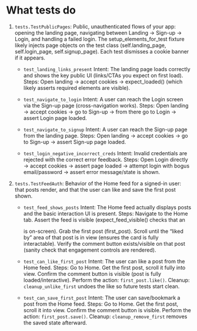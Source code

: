 # What tests do

1. `tests.TestPublicPages`:
   Public, unauthenticated flows of your app: opening the landing page, navigating between Landing → Sign-up → Login, and handling a failed login. The setup_elements_for_test fixture likely injects page objects on the test class (self.landing_page, self.login_page, self.signup_page). Each test dismisses a cookie banner if it appears.
   
   - `test_landing_links_present`
     Intent: The landing page loads correctly and shows the key public UI (links/CTAs you expect on first load).
     Steps: Open landing → accept cookies → expect_loaded() (which likely asserts required elements are visible).

   - `test_navigate_to_login`
     Intent: A user can reach the Login screen via the Sign-up page (cross-navigation works).
     Steps: Open landing → accept cookies → go to Sign-up → from there go to Login → assert Login page loaded.

   - `test_navigate_to_signup`
     Intent: A user can reach the Sign-up page from the landing page.
     Steps: Open landing → accept cookies → go to Sign-up → assert Sign-up page loaded.

   - `test_login_negative_incorrect_creds`
     Intent: Invalid credentials are rejected with the correct error feedback.
     Steps: Open Login directly → accept cookies → assert page loaded → attempt login with bogus email/password → assert error message/state is shown.

2. `tests.TestFeedAuth`:
   Behavior of the Home feed for a signed-in user: that posts render, and that the user can like and save the first post shown.

   - `test_feed_shows_posts`
     Intent: The Home feed actually displays posts and the basic interaction UI is present.
     Steps:
        Navigate to the Home tab.
        Assert the feed is visible (expect_feed_visible() checks that an <article> is on-screen).
        Grab the first post (first_post).
        Scroll until the “liked by” area of that post is in view (ensures the card is fully interactable).
        Verify the comment button exists/visible on that post (sanity check that engagement controls are rendered).

   - `test_can_like_first_post`
     Intent: The user can like a post from the Home feed.
     Steps:
        Go to Home.
        Get the first post, scroll it fully into view.
        Confirm the comment button is visible (post is fully loaded/interactive).
        Perform the action: `first_post.like()`.
     Cleanup: `cleanup_unlike_first` undoes the like so future tests start clean.

   - `test_can_save_first_post`
     Intent: The user can save/bookmark a post from the Home feed.
     Steps:
        Go to Home.
        Get the first post, scroll it into view.
        Confirm the comment button is visible.
        Perform the action: `first_post.save()`.
     Cleanup: `cleanup_remove_first` removes the saved state afterward.
